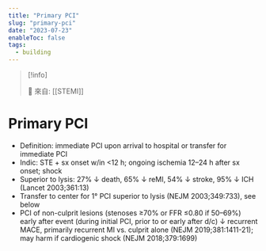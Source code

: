 ```yaml
---
title: "Primary PCI"
slug: "primary-pci"
date: "2023-07-23"
enableToc: false
tags:
  - building
---
```


> [!info]
>
> 🌱 來自: [[STEMI]]

# Primary PCI

- Definition: immediate PCI upon arrival to hospital or transfer for immediate PCI
- Indic: STE + sx onset w/in <12 h; ongoing ischemia 12–24 h after sx onset; shock
- Superior to lysis: 27% ↓ death, 65% ↓ reMI, 54% ↓ stroke, 95% ↓ ICH (Lancet 2003;361:13)
- Transfer to center for 1° PCI superior to lysis (NEJM 2003;349:733), see below
- PCI of non-culprit lesions (stenoses ≥70% or FFR ≤0.80 if 50–69%) early after event (during initial PCI, prior to or early after d/c) ↓ recurrent MACE, primarily recurrent MI vs. culprit alone (NEJM 2019;381:1411-21); may harm if cardiogenic shock (NEJM 2018;379:1699)
